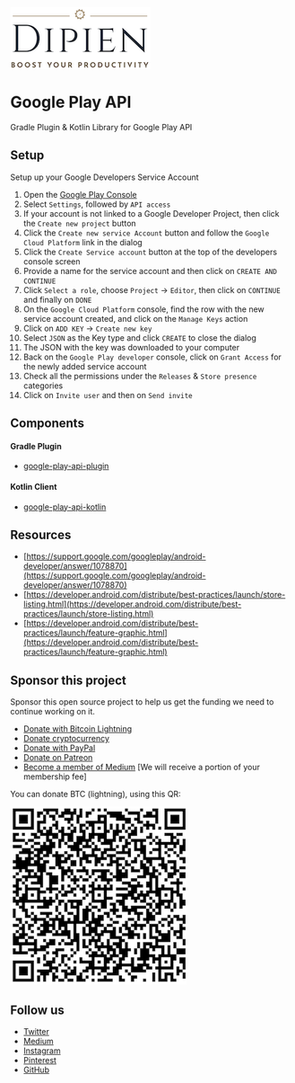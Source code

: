 [![Dipien](https://raw.githubusercontent.com/dipien/dipien-component-builder/master/.github/dipien_logo.png)](http://www.dipien.com)

# Google Play API
Gradle Plugin & Kotlin Library for Google Play API

## Setup

Setup up your Google Developers Service Account

1. Open the [Google Play Console](https://play.google.com/apps/publish/)
2. Select `Settings`, followed by `API access`
3. If your account is not linked to a Google Developer Project, then click the `Create new project` button
4. Click the `Create new service Account` button and follow the `Google Cloud Platform` link in the dialog
5. Click the `Create Service account` button at the top of the developers console screen
6. Provide a name for the service account and then click on `CREATE AND CONTINUE`
7. Click `Select a role`, choose `Project` -> `Editor`, then click on `CONTINUE` and finally on `DONE`
8. On the `Google Cloud Platform` console, find the row with the new service account created, and click on the `Manage Keys` action
9. Click on `ADD KEY` -> `Create new key`
11. Select `JSON` as the Key type and click `CREATE` to close the dialog
13. The JSON with the key was downloaded to your computer
14. Back on the `Google Play developer` console, click on `Grant Access` for the newly added service account
16. Check all the permissions under the `Releases` & `Store presence` categories
17. Click on `Invite user` and then on `Send invite`

## Components

#### Gradle Plugin
* [google-play-api-plugin](/google-play-api-plugin)

#### Kotlin Client
* [google-play-api-kotlin](/google-play-api-kotlin)

## Resources

* [https://support.google.com/googleplay/android-developer/answer/1078870](https://support.google.com/googleplay/android-developer/answer/1078870)
* [https://developer.android.com/distribute/best-practices/launch/store-listing.html](https://developer.android.com/distribute/best-practices/launch/store-listing.html)
* [https://developer.android.com/distribute/best-practices/launch/feature-graphic.html](https://developer.android.com/distribute/best-practices/launch/feature-graphic.html)

## Sponsor this project

Sponsor this open source project to help us get the funding we need to continue working on it.

* [Donate with Bitcoin Lightning](http://alby.dipien.com)
* [Donate cryptocurrency](http://coinbase.dipien.com/)
* [Donate with PayPal](http://paypal.dipien.com/)
* [Donate on Patreon](http://patreon.dipien.com/)
* [Become a member of Medium](https://maxirosson.medium.com/membership) [We will receive a portion of your membership fee]

You can donate BTC (lightning), using this QR:

![BTC](https://raw.githubusercontent.com/dipien/dipien-component-builder/master/.github/btc_lightning.png)

## Follow us
* [Twitter](http://twitter.dipien.com)
* [Medium](http://medium.dipien.com)
* [Instagram](http://instagram.dipien.com)
* [Pinterest](http://pinterest.dipien.com)
* [GitHub](http://github.dipien.com)
